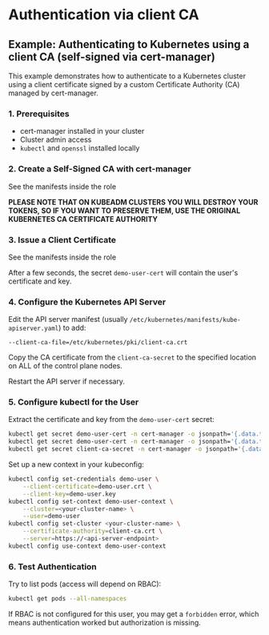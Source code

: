 # Authentication via client CA

## Example: Authenticating to Kubernetes using a client CA (self-signed via cert-manager)

This example demonstrates how to authenticate to a Kubernetes cluster using a client certificate signed by a custom Certificate Authority (CA) managed by cert-manager.

### 1. Prerequisites

- cert-manager installed in your cluster
- Cluster admin access
- `kubectl` and `openssl` installed locally

### 2. Create a Self-Signed CA with cert-manager

See the manifests inside the role

**PLEASE NOTE THAT ON KUBEADM CLUSTERS YOU WILL DESTROY YOUR TOKENS, SO IF YOU WANT TO PRESERVE THEM, USE THE ORIGINAL KUBERNETES CA CERTIFICATE AUTHORITY**

### 3. Issue a Client Certificate

See the manifests inside the role

After a few seconds, the secret `demo-user-cert` will contain the user's certificate and key.

### 4. Configure the Kubernetes API Server

Edit the API server manifest (usually `/etc/kubernetes/manifests/kube-apiserver.yaml`) to add:

```
--client-ca-file=/etc/kubernetes/pki/client-ca.crt
```

Copy the CA certificate from the `client-ca-secret` to the specified location on ALL of the control plane nodes.

Restart the API server if necessary.

### 5. Configure kubectl for the User

Extract the certificate and key from the `demo-user-cert` secret:

```bash
kubectl get secret demo-user-cert -n cert-manager -o jsonpath='{.data.tls\.crt}' | base64 -d > demo-user.crt
kubectl get secret demo-user-cert -n cert-manager -o jsonpath='{.data.tls\.key}' | base64 -d > demo-user.key
kubectl get secret client-ca-secret -n cert-manager -o jsonpath='{.data.ca\.crt}' | base64 -d > client-ca.crt
```

Set up a new context in your kubeconfig:

```bash
kubectl config set-credentials demo-user \
	--client-certificate=demo-user.crt \
	--client-key=demo-user.key
kubectl config set-context demo-user-context \
	--cluster=<your-cluster-name> \
	--user=demo-user
kubectl config set-cluster <your-cluster-name> \
	--certificate-authority=client-ca.crt \
	--server=https://<api-server-endpoint>
kubectl config use-context demo-user-context
```

### 6. Test Authentication

Try to list pods (access will depend on RBAC):

```bash
kubectl get pods --all-namespaces
```

If RBAC is not configured for this user, you may get a `forbidden` error, which means authentication worked but authorization is missing.
